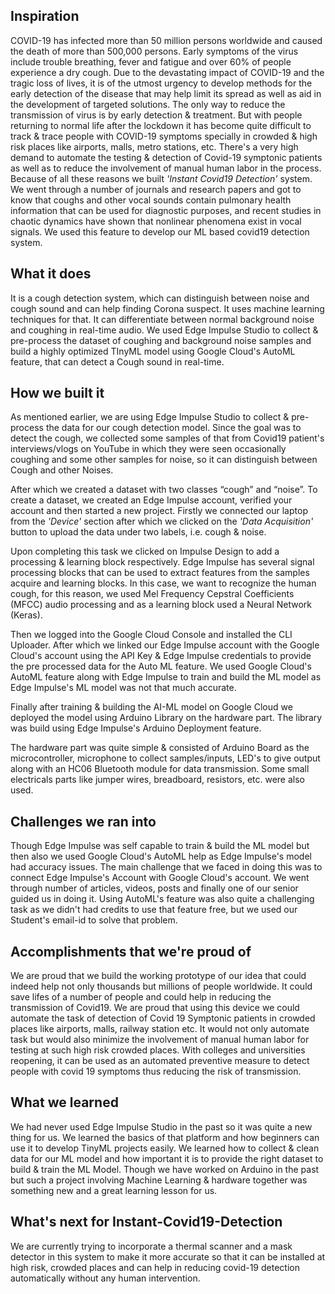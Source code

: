 ## Inspiration
COVID-19 has infected more than 50 million persons worldwide and caused the death of more than 500,000 persons. Early symptoms of the virus include trouble breathing, fever and fatigue and over 60% of people experience a dry cough. Due to the devastating impact of COVID-19 and the tragic loss of lives, it is of the utmost urgency to develop methods for the early detection of the disease that may help limit its spread as well as aid in the development of targeted solutions.
The only way to reduce the transmission of virus is by early detection & treatment. But with people returning to normal life after the lockdown it has become quite difficult to track & trace people with COVID-19 symptoms specially in crowded & high risk places like airports, malls, metro stations, etc.
There's a very high demand to automate the testing & detection of Covid-19 symptonic  patients as well as to reduce the involvement of manual human labor in the process.
Because of all these reasons we built _'Instant Covid19 Detection'_ system.
We went through a number of journals and research papers and got to know that coughs and other vocal sounds contain pulmonary health information that can be used for diagnostic purposes, and recent studies in chaotic dynamics have shown that nonlinear phenomena exist in vocal signals. We used this feature to develop our ML based covid19 detection system.

## What it does
It is a cough detection system, which can distinguish between noise and cough sound and can help finding Corona suspect. It uses machine learning techniques for that. It can differentiate between normal background noise and coughing in real-time audio. We used Edge Impulse Studio to collect & pre-process the dataset of coughing and background noise samples and build a highly optimized TInyML model using Google Cloud's AutoML feature, that can detect a Cough sound in real-time.

## How we built it
As mentioned earlier, we are using Edge Impulse Studio to collect & pre-process the data for our cough detection model. Since the goal was to detect the cough, we collected some samples of that from Covid19 patient's interviews/vlogs on YouTube in which they were seen occasionally coughing  and some other samples for noise, so it can distinguish between Cough and other Noises.

After which we created a dataset with two classes “cough” and “noise”. To create a dataset, we created an Edge Impulse account, verified your account and then started a new project. Firstly we connected our laptop from the _'Device'_ section after which we clicked on the _'Data Acquisition'_ button to upload the data under two labels, i.e. cough & noise.

Upon completing this task we clicked on Impulse Design to add a processing & learning block respectively. Edge Impulse has several signal processing blocks that can be used to extract features from the samples acquire and learning blocks. In this case, we want to recognize the human cough, for this reason, we used Mel Frequency Cepstral Coefficients (MFCC) audio processing and as a learning block used a Neural Network (Keras).

Then we logged into the Google Cloud Console and installed the CLI Uploader. After which we linked our Edge Impulse account with the Google Cloud's account using the API Key & Edge Impulse credentials to provide the pre processed data for the Auto ML feature. We used Google Cloud's AutoML feature along with Edge Impulse to train and build the ML model as Edge Impulse's ML model was not that much accurate.

Finally after training & building the AI-ML model on Google Cloud we deployed the model using Arduino Library on the hardware part. The library was build using Edge Impulse's Arduino Deployment feature.

The hardware part was quite simple & consisted of Arduino Board as the microcontroller, microphone to collect samples/inputs, LED's to give output along with an HC06 Bluetooth module for data transmission. Some small electricals parts like  jumper wires, breadboard, resistors, etc. were also used.


## Challenges we ran into
Though Edge Impulse was self capable to train & build the ML model but then also we used Google Cloud's AutoML help as Edge Impulse's model had accuracy issues.
The main challenge that we faced in doing this was to connect Edge Impulse's Account with Google Cloud's account. We went through number of articles, videos, posts and finally one of our senior guided us in doing it. Using AutoML's feature was also quite a challenging task as we didn't had credits to use that feature free, but we used our Student's email-id to solve that problem. 


## Accomplishments that we're proud of
We are proud that we build the working prototype of our idea that could indeed help not only thousands but millions of people worldwide. It could save lifes of a number of people and could help in reducing the transmission of Covid19.
We are proud that using this device we could automate the task of detection of Covid 19 Symptonic patients in crowded places like airports, malls, railway station etc. It would not only automate task but would also minimize the involvement of manual human labor for testing at such high risk crowded places.
With colleges and universities reopening, it can be used as an automated preventive measure to detect people with covid 19 symptoms thus reducing the risk of transmission.

## What we learned
We had never used Edge Impulse Studio in the past so it was quite a new thing for us. We learned the basics of that platform and how beginners can use it to develop TinyML projects easily. We learned how to collect & clean data for our ML model and how important it is to provide the right dataset to build & train the ML Model.
Though we have worked on Arduino in the past but such a project involving Machine Learning & hardware together was something new and a great learning lesson for us. 

## What's next for Instant-Covid19-Detection
We are currently trying to incorporate a thermal scanner and a mask detector in this system to make it more accurate so that it can be installed at high risk, crowded places and can help in reducing covid-19 detection automatically without any human intervention.
